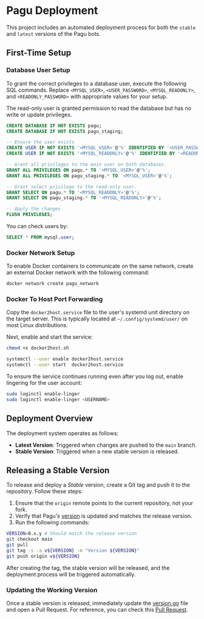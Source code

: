 # Pagu Deployment

This project includes an automated deployment process for both the `stable` and `latest` versions of the Pagu bots.

## First-Time Setup

### Database User Setup

To grant the correct privileges to a database user, execute the following SQL commands.
Replace `<MYSQL_USER>`, `<USER_PASSWORD>`, `<MYSQL_READONLY>`, and `<READONLY_PASSWORD>`
with appropriate values for your setup.

The read-only user is granted permission to read the database but has no write or update privileges.

```sql
CREATE DATABASE IF NOT EXISTS pagu;
CREATE DATABASE IF NOT EXISTS pagu_staging;

-- Ensure the user exists
CREATE USER IF NOT EXISTS '<MYSQL_USER>'@'%' IDENTIFIED BY '<USER_PASSWORD>';
CREATE USER IF NOT EXISTS '<MYSQL_READONLY>'@'%' IDENTIFIED BY '<READONLY_PASSWORD>';

-- Grant all privileges to the main user on both databases.
GRANT ALL PRIVILEGES ON pagu.* TO '<MYSQL_USER>'@'%';
GRANT ALL PRIVILEGES ON pagu_staging.* TO '<MYSQL_USER>'@'%';

-- Grant select privilege to the read-only user.
GRANT SELECT ON pagu.* TO '<MYSQL_READONLY>'@'%';
GRANT SELECT ON pagu_staging.* TO '<MYSQL_READONLY>'@'%';

-- Apply the changes
FLUSH PRIVILEGES;
```

You can check users by:

```sql
SELECT * FROM mysql.user;
```

### Docker Network Setup

To enable Docker containers to communicate on the same network,
create an external Docker network with the following command:

```bash
docker network create pagu_network
```

### Docker To Host Port Forwarding

Copy the `docker2host.service` file to the user's systemd unit directory on the target server.
This is typically located at `~/.config/systemd/user/` on most Linux distributions.

Next, enable and start the service:

```bash
chmod +x docker2host.sh

systemctl --user enable docker2host.service
systemctl --user start  docker2host.service
```

To ensure the service continues running even after you log out, enable lingering for the user account:

```bash
sudo loginctl enable-linger
sudo loginctl enable-linger <USERNAME>
```

## Deployment Overview

The deployment system operates as follows:

- **Latest Version**: Triggered when changes are pushed to the `main` branch.
- **Stable Version**: Triggered when a new stable version is released.

## Releasing a Stable Version

To release and deploy a *Stable* version, create a Git tag and push it to the repository. Follow these steps:

1. Ensure that the `origin` remote points to the current repository, not your fork.
2. Verify that Pagu's [version](../version.go) is updated and matches the release version.
3. Run the following commands:

```bash
VERSION=0.x.y # Should match the release version
git checkout main
git pull
git tag -s -a v${VERSION} -m "Version ${VERSION}"
git push origin v${VERSION}
```

After creating the tag, the stable version will be released, and the deployment process will be triggered automatically.

### Updating the Working Version

Once a stable version is released, immediately update the [version.go](../version.go) file and open a Pull Request.
For reference, you can check this [Pull Request](https://github.com/pagu-project/pagu/pull/215).

